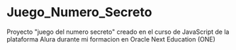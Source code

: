 # Juego_Numero_Secreto
Proyecto "juego del numero secreto" creado en el curso de JavaScript de la plataforma Alura durante mi formacion en Oracle Next Education (ONE)
